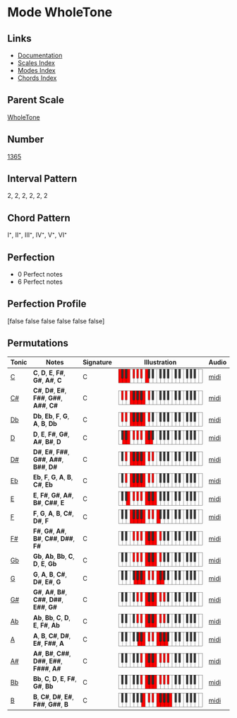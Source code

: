 # Mode WholeTone

## Links

- [Documentation](index.md)
- [Scales Index](Scales.md)
- [Modes Index](Modes.md)
- [Chords Index](Chords.md)

## Parent Scale

[WholeTone](ScaleWholeTone.md)

## Number

[1365](https://ianring.com/musictheory/scales/1365)

## Interval Pattern

2, 2, 2, 2, 2, 2

## Chord Pattern

I⁺, II⁺, III⁺, IV⁺, V⁺, VI⁺

## Perfection

- 0 Perfect notes
- 6 Perfect notes

## Perfection Profile

[false false false false false false]

## Permutations

| Tonic | Notes | Signature | Illustration | Audio |
|-------|-------|-----------|--------------|-------|
| [C](ModeCNaturalWholeTone.md) | **C**, **D**, **E**, **F#**, **G#**, **A#**, **C** | C | ![CNaturalWholeTone](ModeCNaturalWholeTone.png) | [midi](https://github.com/edipermadi/music/blob/main/docs/ModeCNaturalWholeTone.mid?raw=true) |
| [C#](ModeCSharpWholeTone.md) | **C#**, **D#**, **E#**, **F##**, **G##**, **A##**, **C#** | C | ![CSharpWholeTone](ModeCSharpWholeTone.png) | [midi](https://github.com/edipermadi/music/blob/main/docs/ModeCSharpWholeTone.mid?raw=true) |
| [Db](ModeDFlatWholeTone.md) | **Db**, **Eb**, **F**, **G**, **A**, **B**, **Db** | C | ![DFlatWholeTone](ModeDFlatWholeTone.png) | [midi](https://github.com/edipermadi/music/blob/main/docs/ModeDFlatWholeTone.mid?raw=true) |
| [D](ModeDNaturalWholeTone.md) | **D**, **E**, **F#**, **G#**, **A#**, **B#**, **D** | C | ![DNaturalWholeTone](ModeDNaturalWholeTone.png) | [midi](https://github.com/edipermadi/music/blob/main/docs/ModeDNaturalWholeTone.mid?raw=true) |
| [D#](ModeDSharpWholeTone.md) | **D#**, **E#**, **F##**, **G##**, **A##**, **B##**, **D#** | C | ![DSharpWholeTone](ModeDSharpWholeTone.png) | [midi](https://github.com/edipermadi/music/blob/main/docs/ModeDSharpWholeTone.mid?raw=true) |
| [Eb](ModeEFlatWholeTone.md) | **Eb**, **F**, **G**, **A**, **B**, **C#**, **Eb** | C | ![EFlatWholeTone](ModeEFlatWholeTone.png) | [midi](https://github.com/edipermadi/music/blob/main/docs/ModeEFlatWholeTone.mid?raw=true) |
| [E](ModeENaturalWholeTone.md) | **E**, **F#**, **G#**, **A#**, **B#**, **C##**, **E** | C | ![ENaturalWholeTone](ModeENaturalWholeTone.png) | [midi](https://github.com/edipermadi/music/blob/main/docs/ModeENaturalWholeTone.mid?raw=true) |
| [F](ModeFNaturalWholeTone.md) | **F**, **G**, **A**, **B**, **C#**, **D#**, **F** | C | ![FNaturalWholeTone](ModeFNaturalWholeTone.png) | [midi](https://github.com/edipermadi/music/blob/main/docs/ModeFNaturalWholeTone.mid?raw=true) |
| [F#](ModeFSharpWholeTone.md) | **F#**, **G#**, **A#**, **B#**, **C##**, **D##**, **F#** | C | ![FSharpWholeTone](ModeFSharpWholeTone.png) | [midi](https://github.com/edipermadi/music/blob/main/docs/ModeFSharpWholeTone.mid?raw=true) |
| [Gb](ModeGFlatWholeTone.md) | **Gb**, **Ab**, **Bb**, **C**, **D**, **E**, **Gb** | C | ![GFlatWholeTone](ModeGFlatWholeTone.png) | [midi](https://github.com/edipermadi/music/blob/main/docs/ModeGFlatWholeTone.mid?raw=true) |
| [G](ModeGNaturalWholeTone.md) | **G**, **A**, **B**, **C#**, **D#**, **E#**, **G** | C | ![GNaturalWholeTone](ModeGNaturalWholeTone.png) | [midi](https://github.com/edipermadi/music/blob/main/docs/ModeGNaturalWholeTone.mid?raw=true) |
| [G#](ModeGSharpWholeTone.md) | **G#**, **A#**, **B#**, **C##**, **D##**, **E##**, **G#** | C | ![GSharpWholeTone](ModeGSharpWholeTone.png) | [midi](https://github.com/edipermadi/music/blob/main/docs/ModeGSharpWholeTone.mid?raw=true) |
| [Ab](ModeAFlatWholeTone.md) | **Ab**, **Bb**, **C**, **D**, **E**, **F#**, **Ab** | C | ![AFlatWholeTone](ModeAFlatWholeTone.png) | [midi](https://github.com/edipermadi/music/blob/main/docs/ModeAFlatWholeTone.mid?raw=true) |
| [A](ModeANaturalWholeTone.md) | **A**, **B**, **C#**, **D#**, **E#**, **F##**, **A** | C | ![ANaturalWholeTone](ModeANaturalWholeTone.png) | [midi](https://github.com/edipermadi/music/blob/main/docs/ModeANaturalWholeTone.mid?raw=true) |
| [A#](ModeASharpWholeTone.md) | **A#**, **B#**, **C##**, **D##**, **E##**, **F###**, **A#** | C | ![ASharpWholeTone](ModeASharpWholeTone.png) | [midi](https://github.com/edipermadi/music/blob/main/docs/ModeASharpWholeTone.mid?raw=true) |
| [Bb](ModeBFlatWholeTone.md) | **Bb**, **C**, **D**, **E**, **F#**, **G#**, **Bb** | C | ![BFlatWholeTone](ModeBFlatWholeTone.png) | [midi](https://github.com/edipermadi/music/blob/main/docs/ModeBFlatWholeTone.mid?raw=true) |
| [B](ModeBNaturalWholeTone.md) | **B**, **C#**, **D#**, **E#**, **F##**, **G##**, **B** | C | ![BNaturalWholeTone](ModeBNaturalWholeTone.png) | [midi](https://github.com/edipermadi/music/blob/main/docs/ModeBNaturalWholeTone.mid?raw=true) |
